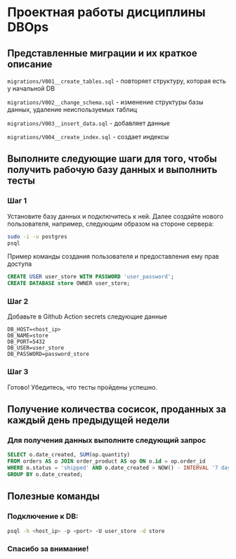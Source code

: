 # Проектная работы дисциплины DBOps

## Представленные миграции и их краткое описание
`migrations/V001__create_tables.sql` - повторяет структуру, которая есть у начальной DB

`migrations/V002__change_schema.sql` - изменение структуры базы данных, удаление неиспользуемых таблиц

`migrations/V003__insert_data.sql` - добавляет данные

`migrations/V004__create_index.sql` - создает индексы

## Выполните следующие шаги для того, чтобы получить рабочую базу данных и выполнить тесты

### Шаг 1
Установите базу данных и подключитесь к ней. Далее создайте нового пользователя, например, следующим образом на стороне сервера:

```bash
sudo -i -u postgres
psql
```

Пример команды создания пользователя и предоставления ему прав доступа
```sql
CREATE USER user_store WITH PASSWORD 'user_password';
CREATE DATABASE store OWNER user_store;
```

### Шаг 2

Добавьте в Github Action secrets следующие данные

```
DB_HOST=<host_ip>
DB_NAME=store
DB_PORT=5432
DB_USER=user_store
DB_PASSWORD=password_store
```

### Шаг 3
Готово! Убедитесь, что тесты пройдены успешно.

## Получение количества сосисок, проданных за каждый день предыдущей недели
### Для получения данных выполните следующий запрос
```sql
SELECT o.date_created, SUM(op.quantity) 
FROM orders AS o JOIN order_product AS op ON o.id = op.order_id
WHERE o.status = 'shipped' AND o.date_created > NOW() - INTERVAL '7 day'
GROUP BY o.date_created;
```

## Полезные команды

### Подключение к DB:
```bash
psql -h <host_ip> -p <port> -U user_store -d store
```

### Спасибо за внимание!